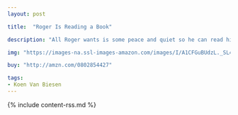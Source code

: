 ```yaml
---
layout: post

title:  "Roger Is Reading a Book"

description: "All Roger wants is some peace and quiet so he can read his book. Unfortunately, the girl in the apartment next door has hobbies of her own—very loud hobbies! But when Roger gives the girl a book of her own, she discovers that reading can be just as much fun as playing basketball or banging a drum."

img: "https://images-na.ssl-images-amazon.com/images/I/A1CFGuBUdzL._SL480_.jpg"

buy: "http://amzn.com/0802854427"

tags:
- Koen Van Biesen
---
```


{% include content-rss.md %}